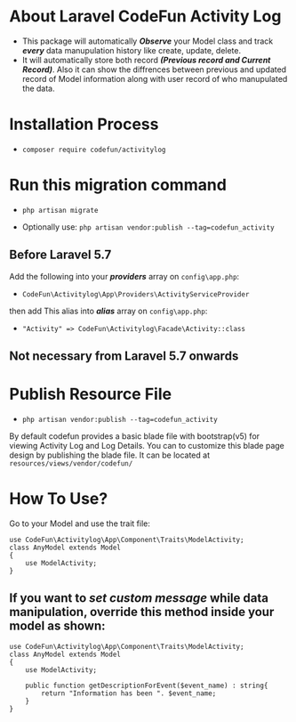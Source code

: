 # About Laravel CodeFun Activity Log

* This package will automatically _**Observe**_ your Model class and track _**every**_ data manupulation history like create, update, delete.
* It will automatically store both record _**(Previous record and Current Record)**_. Also it can show the diffrences between previous and updated record of Model information along with user record of who manupulated the data.

# Installation Process

* ```composer require codefun/activitylog```

# Run this migration command 
* ```php artisan migrate```

* Optionally use: ```php artisan vendor:publish --tag=codefun_activity``` 

## Before Laravel 5.7 

Add the following into your _**providers**_ array on ```config\app.php```:

* ```CodeFun\Activitylog\App\Providers\ActivityServiceProvider```

then add This alias into _**alias**_ array on ```config\app.php```:

* ```"Activity" => CodeFun\Activitylog\Facade\Activity::class```

## Not necessary from Laravel 5.7 onwards

# Publish Resource File

* ```php artisan vendor:publish --tag=codefun_activity``` 

By default codefun provides a basic blade file with bootstrap(v5) for viewing Activity Log and Log Details. 
You can to customize this blade page design by publishing the blade file.
It can be located at ```resources/views/vendor/codefun/```

# How To Use?

Go to your Model and use the trait file: 
```
use CodeFun\Activitylog\App\Component\Traits\ModelActivity;
class AnyModel extends Model
{
    use ModelActivity;
}
```
## If you want to _**set custom message**_ while data manipulation, override this method inside your model as shown:
```
use CodeFun\Activitylog\App\Component\Traits\ModelActivity;
class AnyModel extends Model
{
    use ModelActivity;

    public function getDescriptionForEvent($event_name) : string{
        return "Information has been ". $event_name; 
    }
}
```


